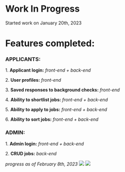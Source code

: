<h1>Work In Progress</h1>

<p>Started work on January 20th, 2023</p>
<h1>Features completed:</h1>
<h3>APPLICANTS:</h3>
<p>1. <b>Applicant login:</b> <i>front-end + back-end</i></p>
<p>2. <b>User profiles:</b> <i>front-end</i></p>
<p>3. <b>Saved responses to background checks:</b> <i>front-end</i></p>
<p>4. <b>Ability to shortlist jobs:</b> <i>front-end + back-end</i></p>
<p>5. <b>Ability to apply to jobs:</b> <i>front-end + back-end</i></p>
<p>6. <b>Ability to sort jobs:</b> <i>front-end + back-end</i></p>
<h3>ADMIN:</h3>
<p>1. <b>Admin login:</b> <i>front-end + back-end</i></p>
<p>2. <b>CRUD jobs:</b> <i>back-end</i></p>

<i>progress as of February 8th, 2023</i>
<img src="https://cdn.discordapp.com/attachments/715319623637270638/1069371867804205056/image.png"/>
<img src="https://cdn.discordapp.com/attachments/715319623637270638/1084997258749161583/image.png"/>